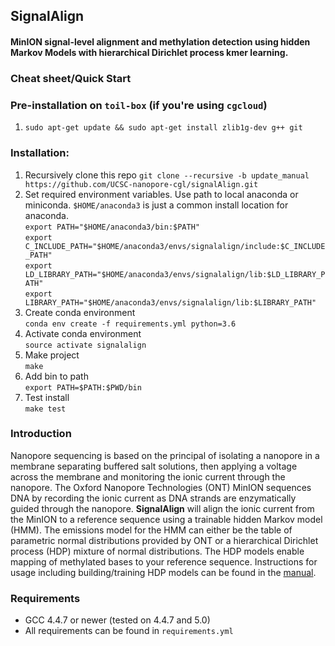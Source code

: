 ## SignalAlign

#### MinION signal-level alignment and methylation detection using hidden Markov Models with hierarchical Dirichlet process kmer learning.

### Cheat sheet/Quick Start

### Pre-installation on `toil-box` (if you're using `cgcloud`)
1. `sudo apt-get update && sudo apt-get install zlib1g-dev g++ git`

### Installation:
1. Recursively clone this repo `git clone --recursive -b update_manual https://github.com/UCSC-nanopore-cgl/signalAlign.git`
2. Set required environment variables. Use path to local anaconda or miniconda. `$HOME/anaconda3` is just a common install location for anaconda.  
   `export PATH="$HOME/anaconda3/bin:$PATH"`  
   `export C_INCLUDE_PATH="$HOME/anaconda3/envs/signalalign/include:$C_INCLUDE_PATH"`  
   `export LD_LIBRARY_PATH="$HOME/anaconda3/envs/signalalign/lib:$LD_LIBRARY_PATH"`  
   `export LIBRARY_PATH="$HOME/anaconda3/envs/signalalign/lib:$LIBRARY_PATH"`  
3. Create conda environment   
`conda env create -f requirements.yml python=3.6`
4. Activate conda environment  
`source activate signalalign`
5. Make project  
`make`
6. Add bin to path  
`export PATH=$PATH:$PWD/bin`
7. Test install   
`make test`

### Introduction
Nanopore sequencing is based on the principal of isolating a nanopore in a membrane separating buffered salt solutions, then applying a voltage across the membrane and monitoring the ionic current through the nanopore. The Oxford Nanopore Technologies (ONT) MinION sequences DNA by recording the ionic current as DNA strands are enzymatically guided through the nanopore. **SignalAlign** will align the ionic current from the MinION to a reference sequence using a trainable hidden Markov model (HMM). The emissions model for the HMM can either be the table of parametric normal distributions provided by ONT or a hierarchical Dirichlet process (HDP) mixture of normal distributions. The HDP models enable mapping of methylated bases to your reference sequence. Instructions for usage including building/training HDP models can be found in the [manual](https://github.com/UCSC-nanopore-cgl/signalAlign/blob/master/Manual.md).

### Requirements
* GCC 4.4.7 or newer (tested on 4.4.7 and 5.0)
* All requirements can be found in `requirements.yml`


